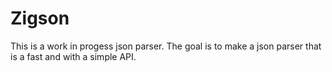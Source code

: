 # Zigson
This is a work in progess json parser. The goal is to make a json parser that is a fast and with a simple API.

